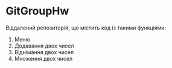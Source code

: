 # GitGroupHw
Віддалений репозиторій, що містить код із такими функціями:
1. Меню
2. Додавання двох чисел
3. Віднімання двох чисел
4. Множення двох чисел
